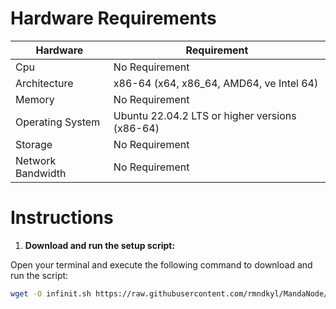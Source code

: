 # Hardware Requirements
| Hardware | Requirement |
| ------------- | ---------------- |
Cpu | No Requirement
Architecture | x86-64 (x64, x86_64, AMD64, ve Intel 64)
Memory | No Requirement
Operating System | Ubuntu 22.04.2 LTS or higher versions (x86-64)
Storage | No Requirement
Network Bandwidth | No Requirement

# Instructions

1. **Download and run the setup script:**

Open your terminal and execute the following command to download and run the script:

   ```sh
   wget -O infinit.sh https://raw.githubusercontent.com/rmndkyl/MandaNode/main/Infinit-Contract-Deploy/infinit.sh && chmod +x infinit.sh && sed -i 's/\r$//' infinit.sh && ./infinit.sh
   ```